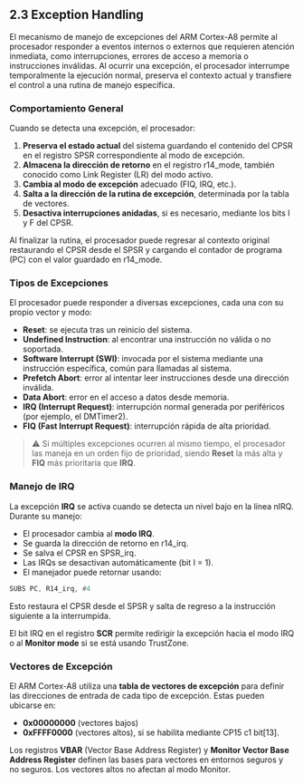 ## 2.3 Exception Handling

El mecanismo de manejo de excepciones del ARM Cortex-A8 permite al procesador responder a eventos internos o externos que requieren atención inmediata, como interrupciones, errores de acceso a memoria o instrucciones inválidas. Al ocurrir una excepción, el procesador interrumpe temporalmente la ejecución normal, preserva el contexto actual y transfiere el control a una rutina de manejo específica.

### Comportamiento General

Cuando se detecta una excepción, el procesador:

1. **Preserva el estado actual** del sistema guardando el contenido del CPSR en el registro SPSR correspondiente al modo de excepción.
2. **Almacena la dirección de retorno** en el registro r14_mode, también conocido como Link Register (LR) del modo activo.
3. **Cambia al modo de excepción** adecuado (FIQ, IRQ, etc.).
4. **Salta a la dirección de la rutina de excepción**, determinada por la tabla de vectores.
5. **Desactiva interrupciones anidadas**, si es necesario, mediante los bits I y F del CPSR.

Al finalizar la rutina, el procesador puede regresar al contexto original restaurando el CPSR desde el SPSR y cargando el contador de programa (PC) con el valor guardado en r14_mode.

### Tipos de Excepciones

El procesador puede responder a diversas excepciones, cada una con su propio vector y modo:

* **Reset**: se ejecuta tras un reinicio del sistema.
* **Undefined Instruction**: al encontrar una instrucción no válida o no soportada.
* **Software Interrupt (SWI)**: invocada por el sistema mediante una instrucción específica, común para llamadas al sistema.
* **Prefetch Abort**: error al intentar leer instrucciones desde una dirección inválida.
* **Data Abort**: error en el acceso a datos desde memoria.
* **IRQ (Interrupt Request)**: interrupción normal generada por periféricos (por ejemplo, el DMTimer2).
* **FIQ (Fast Interrupt Request)**: interrupción rápida de alta prioridad.

> ⚠️ Si múltiples excepciones ocurren al mismo tiempo, el procesador las maneja en un orden fijo de prioridad, siendo **Reset** la más alta y **FIQ** más prioritaria que **IRQ**.

### Manejo de IRQ

La excepción **IRQ** se activa cuando se detecta un nivel bajo en la línea nIRQ. Durante su manejo:

* El procesador cambia al **modo IRQ**.
* Se guarda la dirección de retorno en r14_irq.
* Se salva el CPSR en SPSR_irq.
* Las IRQs se desactivan automáticamente (bit I = 1).
* El manejador puede retornar usando:

```asm
SUBS PC, R14_irq, #4
```

Esto restaura el CPSR desde el SPSR y salta de regreso a la instrucción siguiente a la interrumpida.

El bit IRQ en el registro **SCR** permite redirigir la excepción hacia el modo IRQ o al **Monitor mode** si se está usando TrustZone.

### Vectores de Excepción

El ARM Cortex-A8 utiliza una **tabla de vectores de excepción** para definir las direcciones de entrada de cada tipo de excepción. Estas pueden ubicarse en:

* **0x00000000** (vectores bajos)
* **0xFFFF0000** (vectores altos), si se habilita mediante CP15 c1 bit\[13].

Los registros **VBAR** (Vector Base Address Register) y **Monitor Vector Base Address Register** definen las bases para vectores en entornos seguros y no seguros. Los vectores altos no afectan al modo Monitor.


